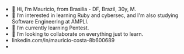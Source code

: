 - 👋 Hi, I’m Mauricio, from Brasilia - DF, Brazil, 30y, M. 
- 👀 I’m interested in learning Ruby and cybersec, and I'm also studying Software Engineering at AMPLI.
- 🌱 I’m currently learning Pentest.
- 💞️ I’m looking to collaborate on everything just to learn. 
-    linkedin.com/in/mauricio-costa-8b600689
- 

<!---
carrancaDF/carrancaDF is a ✨ special ✨ repository because its `README.md` (this file) appears on your GitHub profile.
You can click the Preview link to take a look at your changes.
--->


